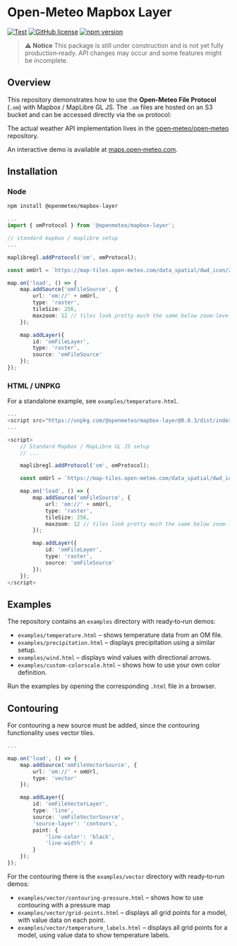 # Open-Meteo Mapbox Layer

[![Test](https://github.com/open-meteo/mapbox-layer/actions/workflows/test.yml/badge.svg)](https://github.com/open-meteo/mapbox-layer/actions/workflows/test.yml)
[![GitHub license](https://img.shields.io/github/license/open-meteo/mapbox-layer)](https://github.com/open-meteo/mapbox-layer/blob/main/LICENSE)
[![npm version](https://img.shields.io/npm/v/@openmeteo/mapbox-layer?label=@openmeteo/mapbox-layer)](https://www.npmjs.com/package/@openmeteo/mapbox-layer)

> **⚠️ Notice**
> This package is still under construction and is not yet fully production‑ready.
> API changes may occur and some features might be incomplete.

## Overview

This repository demonstrates how to use the **Open‑Meteo File Protocol** (`.om`) with Mapbox / MapLibre GL JS.
The `.om` files are hosted on an S3 bucket and can be accessed directly via the `om` protocol:

The actual weather API implementation lives in the [open‑meteo/open‑meteo](https://github.com/open-meteo/open-meteo) repository.

An interactive demo is available at [maps.open‑meteo.com](https://maps.open‑meteo.com/).

## Installation

### Node

```bash
npm install @openmeteo/mapbox-layer
```

```ts
...
import { omProtocol } from '@openmeteo/mapbox-layer';

// standard mapbox / maplibre setup
...

maplibregl.addProtocol('om', omProtocol);

const omUrl = `https://map-tiles.open-meteo.com/data_spatial/dwd_icon/2025/10/15/1200Z/2025-10-15T1400.om?variable=temperature_2m`;

map.on('load', () => {
	map.addSource('omFileSource', {
		url: 'om://' + omUrl,
		type: 'raster',
		tileSize: 256,
		maxzoom: 12 // tiles look pretty much the same below zoom-level 12, even on the high res models
	});

	map.addLayer({
		id: 'omFileLayer',
		type: 'raster',
		source: 'omFileSource'
	});
});
```

### HTML / UNPKG

For a standalone example, see `examples/temperature.html`.

```ts
...
<script src="https://unpkg.com/@openmeteo/mapbox-layer@0.0.3/dist/index.js"></script>
...

<script>
	// Standard Mapbox / MapLibre GL JS setup
	// ...

	maplibregl.addProtocol('om', omProtocol);

	const omUrl = `https://map-tiles.open-meteo.com/data_spatial/dwd_icon/2025/10/15/1200Z/2025-10-15T1400.om?variable=temperature_2m`;

	map.on('load', () => {
		map.addSource('omFileSource', {
			url: 'om://' + omUrl,
			type: 'raster',
			tileSize: 256,
			maxzoom: 12 // tiles look pretty much the same below zoom-level 12, even on the high res models
		});

		map.addLayer({
			id: 'omFileLayer',
			type: 'raster',
			source: 'omFileSource'
		});
	});
</script>
```

## Examples

The repository contains an `examples` directory with ready‑to‑run demos:

- `examples/temperature.html` – shows temperature data from an OM file.
- `examples/precipitation.html` – displays precipitation using a similar setup.
- `examples/wind.html` – displays wind values with directional arrows.
- `examples/custom-colorscale.html` – shows how to use your own color definition.

Run the examples by opening the corresponding `.html` file in a browser.

## Contouring

For contouring a new source must be added, since the contouring functionality uses vector tiles.

```ts
...

map.on('load', () => {
	map.addSource('omFileVectorSource', {
		url: 'om://' + omUrl,
		type: 'vector'
	});

	map.addLayer({
		id: 'omFileVectorLayer',
		type: 'line',
		source: 'omFileVectorSource',
		'source-layer': 'contours',
		paint: {
			'line-color': 'black',
			'line-width': 4
		}
	});
});
```

For the contouring there is the `examples/vector` directory with ready‑to‑run demos:

- `examples/vector/contouring-pressure.html` – shows how to use contouring with a pressure map
- `examples/vector/grid-points.html` – displays all grid points for a model, with value data on each point.
- `examples/vector/temperature_labels.html` – displays all grid points for a model, using value data to show temperature labels.
